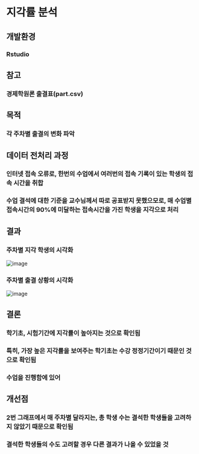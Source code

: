 # 지각률 분석
## 개발환경
### Rstudio
## 참고
### 경제학원론 출결표(part.csv)
## 목적
### 각 주차별 출결의 변화 파악
## 데이터 전처리 과정
### 인터넷 접속 오류로, 한번의 수업에서 여러번의 접속 기록이 있는 학생의 접속 시간을 취합
### 수업 결석에 대한 기준을 교수님께서 따로 공표받지 못했으모로, 매 수업별 접속시간의 90%에 미달하는 접속시간을 가진 학생을 지각으로 처리
## 결과
### 주차별 지각 학생의 시각화
![image](https://user-images.githubusercontent.com/83806593/142983553-b4914ac9-5bf5-4d60-8bdd-2701341a35c9.png)
### 주차별 출결 상황의 시각화
![image](https://user-images.githubusercontent.com/83806593/142983450-c283fb45-f454-46d8-8d49-d98d3ad2236f.png)
## 결론
### 학기초, 시험기간에 지각률이 높아지는 것으로 확인됨 
### 특히, 가장 높은 지각률을 보여주는 학기초는 수강 정정기간이기 때문인 것으로 확인됨
### 수업을 진행함에 있어 
## 개선점
### 2번 그래프에서 매 주차별 달라지는, 총 학생 수는 결석한 학생들을 고려하지 않았기 때문으로 확인됨
### 결석한 학생들의 수도 고려할 경우 다른 결과가 나올 수 있었을 것
